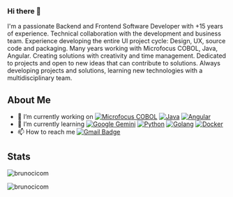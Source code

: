 ### Hi there 👋

I'm a passionate Backend and Frontend Software Developer with +15 years of experience. Technical collaboration with the development and business team. Experience developing the entire UI project cycle: Design, UX, source code and packaging. Many years working with Microfocus COBOL, Java, Angular. Creating solutions with creativity and time management. Dedicated to projects and open to new ideas that can contribute to solutions. Always developing projects and solutions, learning new technologies with a multidisciplinary team.

## About Me

- 🔭 I’m currently working on [![Microfocus COBOL](https://img.shields.io/badge/-Microfocus_COBOL-005571?style=flat-square&logoColor=ffffff)](https://www.microfocus.com/) [![Java](https://img.shields.io/badge/-Java-F80000?style=flat-square&logoColor=ffffff&logo=oracle)](https://www.java.com/en/) [![Angular](https://img.shields.io/badge/-Angular-DD0031?style=flat-square&logoColor=ffffff&logo=angular)](https://angular.io/)
- 🌱 I’m currently learning [![Google Gemini](https://img.shields.io/badge/Google%20Gemini-886FBF?logo=googlegemini&logoColor=fff)](#) [![Python](https://img.shields.io/badge/Python-3776AB?logo=python&logoColor=fff)](#) [![Golang](https://img.shields.io/badge/-Golang-00ADD8?style=flat-square&logo=go&logoColor=ffffff)](https://go.dev/) [![Docker](https://img.shields.io/badge/-Docker-2496ED?style=flat-square&logo=docker&logoColor=ffffff)](https://www.docker.com/)
- 📫 How to reach me [![Gmail Badge](https://img.shields.io/badge/-gmail-c14438?style=flat-square&logo=Gmail&logoColor=ffffff)](mailto:brunocicom@gmail.com)

## Stats

<p><img src="https://github-readme-stats.vercel.app/api?username=brunocicom&show_icons=true&theme=blue-green" alt="brunocicom" /></p>
<p><img src="https://github-readme-stats.vercel.app/api/top-langs/?username=brunocicom&layout=compact&text_color=daf7dc&bg_color=151515&hide=css,html" alt="brunocicom" /></p>
<!--
**brunocicom/brunocicom** is a ✨ _special_ ✨ repository because its `README.md` (this file) appears on your GitHub profile.

Here are some ideas to get you started:

- 🔭 I’m currently working on ...
- 🌱 I’m currently learning ...
- 👯 I’m looking to collaborate on ...
- 🤔 I’m looking for help with ...
- 💬 Ask me about ...
- 📫 How to reach me: ...
- 😄 Pronouns: ...
- ⚡ Fun fact: ...
-->
